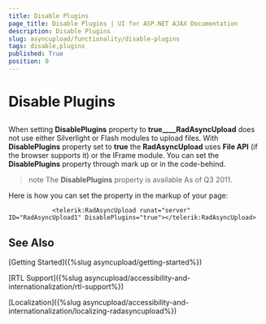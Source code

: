 ```yaml
---
title: Disable Plugins
page_title: Disable Plugins | UI for ASP.NET AJAX Documentation
description: Disable Plugins
slug: asyncupload/functionality/disable-plugins
tags: disable,plugins
published: True
position: 0
---
```


# Disable Plugins



## 

When setting __DisablePlugins__ property to __true____RadAsyncUpload__ does not use either Silverlight or Flash modules to upload files. With __DisablePlugins__ property set to __true__ the __RadAsyncUpload__ uses __File API__ (if the browser supports it) or the IFrame module. You can set the __DisablePlugins__ property through mark up or in the code-behind.

>note The __DisablePlugins__ property is available As of Q3 2011.
>


Here is how you can set the property in the markup of your page:

````ASPNET
	        <telerik:RadAsyncUpload runat="server" ID="RadAsyncUpload1" DisablePlugins="true"></telerik:RadAsyncUpload>
````



## See Also

[Getting Started]({%slug asyncupload/getting-started%})

[RTL Support]({%slug asyncupload/accessibility-and-internationalization/rtl-support%})

[Localization]({%slug asyncupload/accessibility-and-internationalization/localizing-radasyncupload%})
